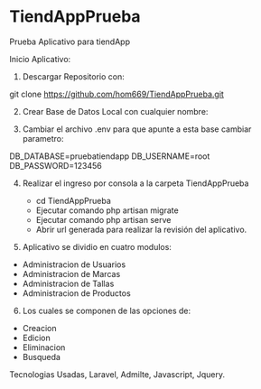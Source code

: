 # TiendAppPrueba
Prueba Aplicativo para tiendApp

Inicio Aplicativo:

1. Descargar Repositorio con:

  git clone https://github.com/hom669/TiendAppPrueba.git

2. Crear Base de Datos Local con cualquier nombre:

3. Cambiar el archivo .env para que apunte a esta base cambiar parametro:

DB_DATABASE=pruebatiendapp
DB_USERNAME=root
DB_PASSWORD=123456

4. Realizar el ingreso por consola a la carpeta TiendAppPrueba
   * cd TiendAppPrueba
   * Ejecutar comando php artisan migrate
   * Ejecutar comando php artisan serve
   * Abrir url generada para realizar la revisión del aplicativo.

5. Aplicativo se dividio en cuatro modulos:
  * Administracion de Usuarios
  * Administracion de Marcas
  * Administracion de Tallas
  * Administracion de Productos 

6. Los cuales se componen de las opciones de:
  * Creacion
  * Edicion
  * Eliminacion
  * Busqueda

Tecnologias Usadas, Laravel, Admilte, Javascript, Jquery.



